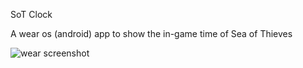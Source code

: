 SoT Clock

A wear os (android) app to show the in-game time of Sea of Thieves

![wear screenshot](https://easterapps.de/assistant/sot/images/screenshot_wear.jpg " ")

